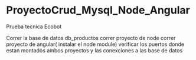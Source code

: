 # ProyectoCrud_Mysql_Node_Angular
Prueba tecnica Ecobot


Correr la base de datos db_productos
correr proyecto de node
correr proyecto de angular( instalar el node module)
verificar los puertos donde estan montados ambos proyectos y las conexciones a las base de datos
